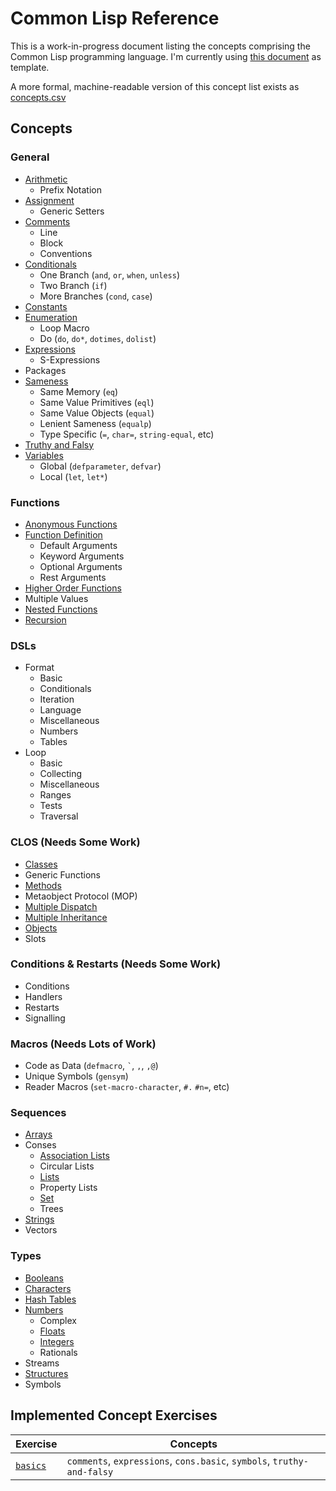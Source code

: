# Common Lisp Reference

This is a work-in-progress document listing the concepts comprising the Common
Lisp programming language. I'm currently using [this document][csharp-example]
as template.

A more formal, machine-readable version of this concept list exists as
[concepts.csv][concepts]

## Concepts
### General
  - [Arithmetic][arithmetic]
    - Prefix Notation
  - [Assignment][assignment]
    - Generic Setters
  - [Comments][comments]
    - Line
    - Block
    - Conventions
  - [Conditionals][conditionals]
    - One Branch (`and`, `or`, `when`, `unless`)
    - Two Branch (`if`)
    - More Branches (`cond`, `case`)
  - [Constants][constants]
  - [Enumeration][enumeration]
    - Loop Macro
    - Do (`do`, `do*`, `dotimes`, `dolist`)
  - [Expressions][expressions]
    - S-Expressions
  - Packages
  - [Sameness][sameness]
    - Same Memory (`eq`)
    - Same Value Primitives (`eql`)
    - Same Value Objects (`equal`)
    - Lenient Sameness (`equalp`)
    - Type Specific (`=`, `char=`, `string-equal`, etc)
  - [Truthy and Falsy][truthy-and-falsy]
  - [Variables][variables]
    - Global (`defparameter`, `defvar`)
    - Local (`let`, `let*`)

### Functions
  - [Anonymous Functions][anonymous-functions]
  - [Function Definition][functions]
    - Default Arguments
    - Keyword Arguments
    - Optional Arguments
    - Rest Arguments
  - [Higher Order Functions][higher-order-functions]
  - Multiple Values
  - [Nested Functions][nested-functions]
  - [Recursion][recursion]

### DSLs
  - Format
    - Basic
    - Conditionals
    - Iteration
    - Language
    - Miscellaneous
    - Numbers
    - Tables
  - Loop
    - Basic
    - Collecting
    - Miscellaneous
    - Ranges
    - Tests
    - Traversal

### CLOS (Needs Some Work)
  - [Classes][classes]
  - Generic Functions
  - [Methods][methods]
  - Metaobject Protocol (MOP)
  - [Multiple Dispatch][multiple-dispatch]
  - [Multiple Inheritance][inheritance]
  - [Objects][objects]
  - Slots
  
### Conditions & Restarts (Needs Some Work)
  - Conditions
  - Handlers
  - Restarts
  - Signalling

### Macros (Needs Lots of Work)
  - Code as Data (`defmacro`, `` ` ``, `,`, `,@`)
  - Unique Symbols (`gensym`)
  - Reader Macros (`set-macro-character`, `#.` `#n=`, etc)

### Sequences
  - [Arrays][array]
  - Conses
    - [Association Lists][map]
    - Circular Lists
    - [Lists][list]
    - Property Lists
    - [Set][set]
    - Trees
  - [Strings][string]
  - Vectors

### Types
  - [Booleans][bool]
  - [Characters][char]
  - [Hash Tables][hash-map]
  - [Numbers][number]
    - Complex
    - [Floats][floating-point-number]
    - [Integers][integer]
    - Rationals
  - Streams
  - [Structures][struct]
  - Symbols

## Implemented Concept Exercises
| Exercise           | Concepts                                                               |
| ------------------ | ---------------------------------------------------------------------- |
| [`basics`][basics] | `comments`, `expressions`, `cons.basic`, `symbols`, `truthy-and-falsy` |

[anonymous-functions]: ../../../reference/concepts/anonymous_functions.md
[arithmetic]: ../../../reference/concepts/arithmetic.md
[array]: ../../../reference/types/array.md
[assignment]: ../../../reference/concepts/assignment.md
[bool]: ../../../reference/types/boolean.md
[char]: ../../../reference/types/char.md
[classes]: ../../../reference/concepts/classes.md
[comments]: ../../../reference/concepts/comments.md
[conditionals]: ../../../reference/concepts/conditionals.md
[constants]: ../../../reference/concepts/constants.md
[csharp-example]: ../../csharp/reference/README.md
[enumeration]: ../../../reference/concepts/enumeration.md
[expressions]: ../../../reference/concepts/expressions.md
[floating-point-number]: ../../../reference/types/floating_point_number.md
[functions]: ../../../reference/concepts/functions.md
[hash-map]: ../../../reference/types/hash_map.md
[higher-order-functions]: ../../../reference/concepts/higher_order_functions.md
[inheritance]: ../../../reference/concepts/inheritance.md
[integer]: ../../../reference/types/integer.md
[list]: ../../../reference/types/list.md
[map]: ../../../reference/types/map.md
[methods]: ../../../reference/concepts/methods.md
[multiple-dispatch]: ../../../reference/concepts/multiple-dispatch.md
[nested-functions]: ../../../reference/concepts/nested_functions.md
[number]: ../../../reference/types/number.md
[objects]: ../../../reference/concepts/objects.md
[recursion]: ../../../reference/concepts/recursion.md
[sameness]: ../../../reference/concepts/sameness.md
[set]: ../../../reference/types/set.md
[string]: ../../../reference/types/string.md
[struct]: ../../../reference/types/struct.md
[truthy-and-falsy]: ../../../reference/concepts/truthy_and_falsy.md
[variables]: ../../../reference/concepts/variables.md

[concepts]: concepts.csv
[basics]: ../exercises/concept/basics

